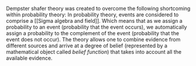 Dempster shafer theory was created to overcome the following shortcoming within probability theory:
In probability theory, events are considered to comprise a [[Sigma algebra and field]]. Which means that as we assign a probability to an event (probability that the event occurs), we automatically assign a probability to the complement of the event (probability that the event does not occur).
The theory allows one to combine evidence from different sources and arrive at a degree of belief (represented by a mathematical object called _belief function_) that takes into account all the available evidence.